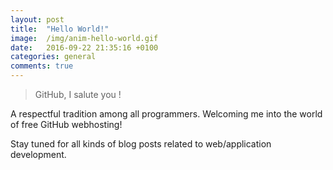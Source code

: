 ```yaml
---
layout: post
title:  "Hello World!"
image:  /img/anim-hello-world.gif
date:   2016-09-22 21:35:16 +0100
categories: general
comments: true
---
```

>GitHub, I salute you !

A respectful tradition among all programmers.
Welcoming me into the world of free GitHub webhosting!

Stay tuned for all kinds of blog posts related to web/application development.
